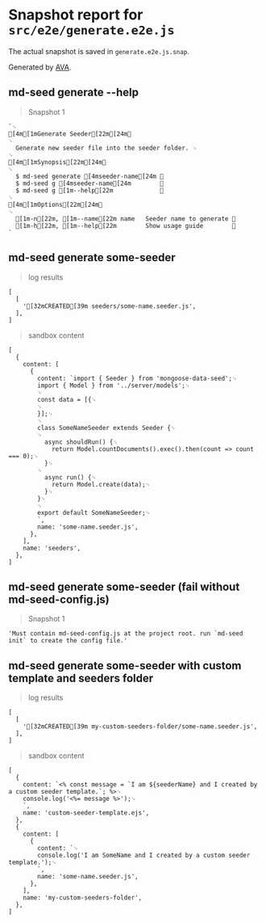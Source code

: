 # Snapshot report for `src/e2e/generate.e2e.js`

The actual snapshot is saved in `generate.e2e.js.snap`.

Generated by [AVA](https://ava.li).

## md-seed generate --help

> Snapshot 1

    `␊
    [4m[1mGenerate Seeder[22m[24m␊
    ␊
      Generate new seeder file into the seeder folder. ␊
    ␊
    [4m[1mSynopsis[22m[24m␊
    ␊
      $ md-seed generate [4mseeder-name[24m ␊
      $ md-seed g [4mseeder-name[24m        ␊
      $ md-seed g [1m--help[22m             ␊
    ␊
    [4m[1mOptions[22m[24m␊
    ␊
      [1m-n[22m, [1m--name[22m name   Seeder name to generate ␊
      [1m-h[22m, [1m--help[22m        Show usage guide        ␊
    `

## md-seed generate some-seeder

> log results

    [
      [
        '[32mCREATED[39m seeders/some-name.seeder.js',
      ],
    ]

> sandbox content

    [
      {
        content: [
          {
            content: `import { Seeder } from 'mongoose-data-seed';␊
            import { Model } from '../server/models';␊
            ␊
            const data = [{␊
            ␊
            }];␊
            ␊
            class SomeNameSeeder extends Seeder {␊
            ␊
              async shouldRun() {␊
                return Model.countDocuments().exec().then(count => count === 0);␊
              }␊
            ␊
              async run() {␊
                return Model.create(data);␊
              }␊
            }␊
            ␊
            export default SomeNameSeeder;␊
            `,
            name: 'some-name.seeder.js',
          },
        ],
        name: 'seeders',
      },
    ]

## md-seed generate some-seeder (fail without md-seed-config.js)

> Snapshot 1

    'Must contain md-seed-config.js at the project root. run `md-seed init` to create the config file.'

## md-seed generate some-seeder with custom template and seeders folder

> log results

    [
      [
        '[32mCREATED[39m my-custom-seeders-folder/some-name.seeder.js',
      ],
    ]

> sandbox content

    [
      {
        content: `<% const message = `I am ${seederName} and I created by a custom seeder template.`; %>␊
        console.log('<%= message %>');␊
        `,
        name: 'custom-seeder-template.ejs',
      },
      {
        content: [
          {
            content: `␊
            console.log('I am SomeName and I created by a custom seeder template.');␊
            `,
            name: 'some-name.seeder.js',
          },
        ],
        name: 'my-custom-seeders-folder',
      },
    ]
